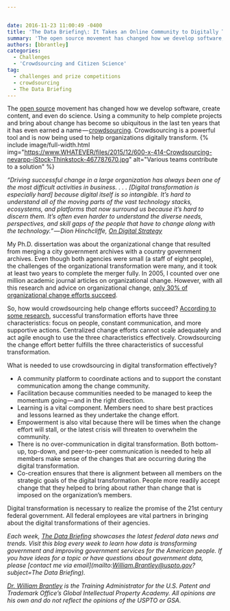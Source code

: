 ```yaml
---


date: 2016-11-23 11:00:49 -0400
title: 'The Data Briefing\: It Takes an Online Community to Digitally Transform an Organization'
summary: 'The open source movement has changed how we develop software, create content, and even do science. Using a community to help complete projects and bring about change has become so ubiquitous in the last ten years that it has even earned a name &mdash; crowdsourcing. Crowdsourcing is a powerful tool and is now being used to help'
authors: [bbrantley]
categories:
  - Challenges
  - 'Crowdsourcing and Citizen Science'
tag:
  - challenges and prize competitions
  - crowdsourcing
  - The Data Briefing
---
```


The [open source](https://www.WHATEVER/tag/open-source/) movement has changed how we develop software, create content, and even do science. Using a community to help complete projects and bring about change has become so ubiquitous in the last ten years that it has even earned a name — [crowdsourcing](https://www.WHATEVER/tag/crowdsourcing/). Crowdsourcing is a powerful tool and is now being used to help organizations digitally transform. 
{% include image/full-width.html img="https://www.WHATEVER/files/2015/12/600-x-414-Crowdsourcing-nevarpp-iStock-Thinkstock-467787670.jpg" alt="Various teams contribute to a solution" %} 

_“Driving successful change in a large organization has always been one of the most difficult activities in business. . . . [Digital transformation is especially hard] because digital itself is so intangible. It’s hard to understand all of the moving parts of the vast technology stacks, ecosystems, and platforms that now surround us because it’s hard to discern them. It’s often even harder to understand the diverse needs, perspectives, and skill gaps of the people that have to change along with the technology.” — Dion Hinchcliffe,_ [_On Digital Strategy_](https://dionhinchcliffe.com/2016/11/18/using-online-community-for-digital-transformation/)

My Ph.D. dissertation was about the organizational change that resulted from merging a city government archives with a country government archives. Even though both agencies were small (a staff of eight people), the challenges of the organizational transformation were many, and it took at least two years to complete the merger fully. In 2005, I counted over one million academic journal articles on organizational change. However, with all this research and advice on organizational change, [only 30% of organizational change efforts succeed](http://www.gallup.com/businessjournal/162707/change-initiatives-fail-don.aspx).

So, how would crowdsourcing help change efforts succeed? [According to some research](http://www.mckinsey.com/business-functions/organization/our-insights/how-to-beat-the-transformation-odds), successful transformation efforts have three characteristics: focus on people, constant communication, and more supportive actions. Centralized change efforts cannot scale adequately and act agile enough to use the three characteristics effectively. Crowdsourcing the change effort better fulfills the three characteristics of successful transformation.

What is needed to use crowdsourcing in digital transformation effectively?

<ul class="ul1">
  <li>
    A community platform to coordinate actions and to support the constant communication among the change community.
  </li>
  <li>
    Facilitation because communities needed to be managed to keep the momentum going — and in the right direction.
  </li>
  <li>
    Learning is a vital component. Members need to share best practices and lessons learned as they undertake the change effort.
  </li>
  <li>
    Empowerment is also vital because there will be times when the change effort will stall, or the latest crisis will threaten to overwhelm the community.
  </li>
  <li>
    There is no over-communication in digital transformation. Both bottom-up, top-down, and peer-to-peer communication is needed to help all members make sense of the changes that are occurring during the digital transformation.
  </li>
  <li>
    Co-creation ensures that there is alignment between all members on the strategic goals of the digital transformation. People more readily accept change that they helped to bring about rather than change that is imposed on the organization’s members.
  </li>
</ul>

Digital transformation is necessary to realize the promise of the 21st century federal government. All federal employees are vital partners in bringing about the digital transformations of their agencies.

_Each week, [The Data Briefing](https://www.WHATEVER/tag/the-data-briefing/) showcases the latest federal data news and trends. Visit this blog every week to learn how data is transforming government and improving government services for the American people. If you have ideas for a topic or have questions about government data, please [contact me via email](mailto:William.Brantley@uspto.gov?subject=The Data Briefing)._

_[Dr. William Brantley](https://www.WHATEVER/author/bbrantley/) is the Training Administrator for the U.S. Patent and Trademark Office’s Global Intellectual Property Academy. All opinions are his own and do not reflect the opinions of the USPTO or GSA._